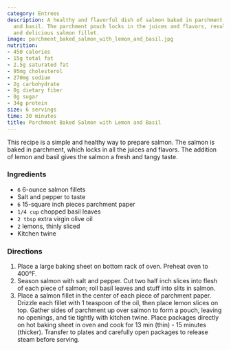 ```yaml
---
category: Entrees
description: A healthy and flavorful dish of salmon baked in parchment with lemon
  and basil. The parchment pouch locks in the juices and flavors, resulting in a moist
  and delicious salmon fillet.
image: parchment_baked_salmon_with_lemon_and_basil.jpg
nutrition:
- 450 calories
- 15g total fat
- 2.5g saturated fat
- 95mg cholesterol
- 270mg sodium
- 2g carbohydrate
- 0g dietary fiber
- 0g sugar
- 34g protein
size: 6 servings
time: 30 minutes
title: Parchment Baked Salmon with Lemon and Basil
---
```

This recipe is a simple and healthy way to prepare salmon. The salmon is baked in parchment, which locks in all the juices and flavors. The addition of lemon and basil gives the salmon a fresh and tangy taste.

### Ingredients

* `6` 6-ounce salmon fillets
* Salt and pepper to taste
* `6` 15-square inch pieces parchment paper
* `1/4 cup` chopped basil leaves
* `2 tbsp` extra virgin olive oil
* `2` lemons, thinly sliced
* Kitchen twine

### Directions

1. Place a large baking sheet on bottom rack of oven. Preheat oven to 400°F.
2. Season salmon with salt and pepper. Cut two half inch slices into flesh of each piece of salmon; roll basil leaves and stuff into slits in salmon.
3. Place a salmon fillet in the center of each piece of parchment paper. Drizzle each fillet with 1 teaspoon of the oil, then place lemon slices on top. Gather sides of parchment up over salmon to form a pouch, leaving no openings, and tie tightly with kitchen twine. Place packages directly on hot baking sheet in oven and cook for 13 min (thin) - 15 minutes (thicker). Transfer to plates and carefully open packages to release steam before serving.